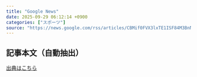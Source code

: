 ```yaml
---
title: "Google News"
date: 2025-09-29 06:12:14 +0900
categories: ["スポーツ"]
source: "https://news.google.com/rss/articles/CBMif0FVX3lxTE1ISF84M3BnNTcxX19YU0NJT2NqVVg5M21WOC1RX3FSVmZDMWlMQllMdTFlMXhFSVc0eXFYeXU0LWMxbmR5ZzBWRHhWOGtnOTZEYkFFX1lrdGs1RE5uSGlSMmdzMkZTeVREdG1pVUtCVFJCZ0xTaEY4S2ZZb05ENW8?oc=5"
---
```


## 記事本文（自動抽出）
<body class="y0K44d EA71Tc" id="readabilityBody"></body>

[出典はこちら](https://news.google.com/rss/articles/CBMif0FVX3lxTE1ISF84M3BnNTcxX19YU0NJT2NqVVg5M21WOC1RX3FSVmZDMWlMQllMdTFlMXhFSVc0eXFYeXU0LWMxbmR5ZzBWRHhWOGtnOTZEYkFFX1lrdGs1RE5uSGlSMmdzMkZTeVREdG1pVUtCVFJCZ0xTaEY4S2ZZb05ENW8?oc=5)
